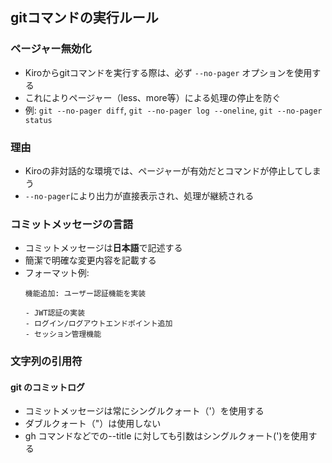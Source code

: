 ## gitコマンドの実行ルール

### ページャー無効化

- Kiroからgitコマンドを実行する際は、必ず `--no-pager` オプションを使用する
- これによりページャー（less、more等）による処理の停止を防ぐ
- 例: `git --no-pager diff`, `git --no-pager log --oneline`, `git --no-pager status`

### 理由

- Kiroの非対話的な環境では、ページャーが有効だとコマンドが停止してしまう
- `--no-pager`により出力が直接表示され、処理が継続される

### コミットメッセージの言語

- コミットメッセージは**日本語**で記述する
- 簡潔で明確な変更内容を記載する
- フォーマット例:
  ```
  機能追加: ユーザー認証機能を実装

  - JWT認証の実装
  - ログイン/ログアウトエンドポイント追加
  - セッション管理機能
  ```

### 文字列の引用符

#### git のコミットログ

- コミットメッセージは常にシングルクォート（'）を使用する
- ダブルクォート（"）は使用しない
- gh コマンドなどでの--title に対しても引数はシングルクォート(')を使用する
